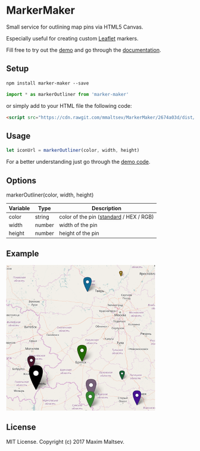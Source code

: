 # MarkerMaker
Small service for outlining map pins via HTML5 Canvas.

Especially useful for creating custom [Leaflet](http://leafletjs.com/) markers.

Fill free to try out the [demo](https://mmaltsev.github.io/MarkerMaker/example/) and go through the [documentation](https://mmaltsev.github.io/MarkerMaker/docs/).

## Setup
```
npm install marker-maker --save
```
```javascript
import * as markerOutliner from 'marker-maker'
```
or simply add to your HTML file the following code:
```html
<script src="https://cdn.rawgit.com/mmaltsev/MarkerMaker/2674a03d/dist/marker-maker.min.js"></script>
```

## Usage
```javascript
let iconUrl = markerOutliner(color, width, height)
```
For a better understanding just go through the [demo code](example/index.html).

## Options

markerOutliner(color, width, height)

| Variable         | Type    | Description            |
| ----------------- | ------- | ---------------------- |
| color        | string  | color of the pin ([standard](https://www.w3schools.com/colors/colors_names.asp) / HEX / RGB) |
| width         | number  | width of the pin |
| height | number   | height of the pin |

## Example
<img src="example/example.png" width="400" />

## License
MIT License. Copyright (c) 2017 Maxim Maltsev.